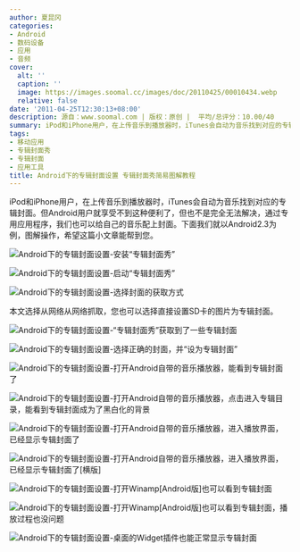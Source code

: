 ```yaml
---
author: 夏昆冈
categories:
- Android
- 数码设备
- 应用
- 音频
cover:
  alt: ''
  caption: ''
  image: https://images.soomal.cc/images/doc/20110425/00010434.webp
  relative: false
date: '2011-04-25T12:30:13+08:00'
description: 源自：www.soomal.com | 版权：原创 |  平均/总评分：10.00/40
summary: iPod和iPhone用户，在上传音乐到播放器时，iTunes会自动为音乐找到对应的专辑封面。但Android用户就享受不到这种便利了，但也不是完全无法解决，通过专用应用程序，我们也可以给自己的音乐配上封面。下面我们就以Android2.3为例，图解操作，希望这篇小文章能帮到您。
tags:
- 移动应用
- 专辑封面秀
- 专辑封面
- 应用工具
title: Android下的专辑封面设置 专辑封面秀简易图解教程
---
```


iPod和iPhone用户，在上传音乐到播放器时，iTunes会自动为音乐找到对应的专辑封面。但Android用户就享受不到这种便利了，但也不是完全无法解决，通过专用应用程序，我们也可以给自己的音乐配上封面。下面我们就以Android2.3为例，图解操作，希望这篇小文章能帮到您。



![Android下的专辑封面设置-安装“专辑封面秀”](https://images.soomal.cc/images/doc/20110425/00010426.webp)



![Android下的专辑封面设置-启动“专辑封面秀”](https://images.soomal.cc/images/doc/20110425/00010427.webp)



![Android下的专辑封面设置-选择封面的获取方式](https://images.soomal.cc/images/doc/20110425/00010428.webp)



本文选择从网络从网络抓取，您也可以选择直接设置SD卡的图片为专辑封面。



![Android下的专辑封面设置-“专辑封面秀”获取到了一些专辑封面](https://images.soomal.cc/images/doc/20110425/00010429.webp)



![Android下的专辑封面设置-选择正确的封面，并“设为专辑封面”](https://images.soomal.cc/images/doc/20110425/00010430.webp)



![Android下的专辑封面设置-打开Android自带的音乐播放器，能看到专辑封面了](https://images.soomal.cc/images/doc/20110425/00010431.webp)



![Android下的专辑封面设置-打开Android自带的音乐播放器，点击进入专辑目录，能看到专辑封面成为了黑白化的背景](https://images.soomal.cc/images/doc/20110425/00010432.webp)



![Android下的专辑封面设置-打开Android自带的音乐播放器，进入播放界面，已经显示专辑封面了](https://images.soomal.cc/images/doc/20110425/00010433.webp)



![Android下的专辑封面设置-打开Android自带的音乐播放器，进入播放界面，已经显示专辑封面了[横版]](https://images.soomal.cc/images/doc/20110425/00010434.webp)



![Android下的专辑封面设置-打开Winamp[Android版]也可以看到专辑封面](https://images.soomal.cc/images/doc/20110425/00010435.webp)



![Android下的专辑封面设置-打开Winamp[Android版]也可以看到专辑封面，播放过程也没问题](https://images.soomal.cc/images/doc/20110425/00010436.webp)



![Android下的专辑封面设置-桌面的Widget插件也能正常显示专辑封面](https://images.soomal.cc/images/doc/20110425/00010437.webp)